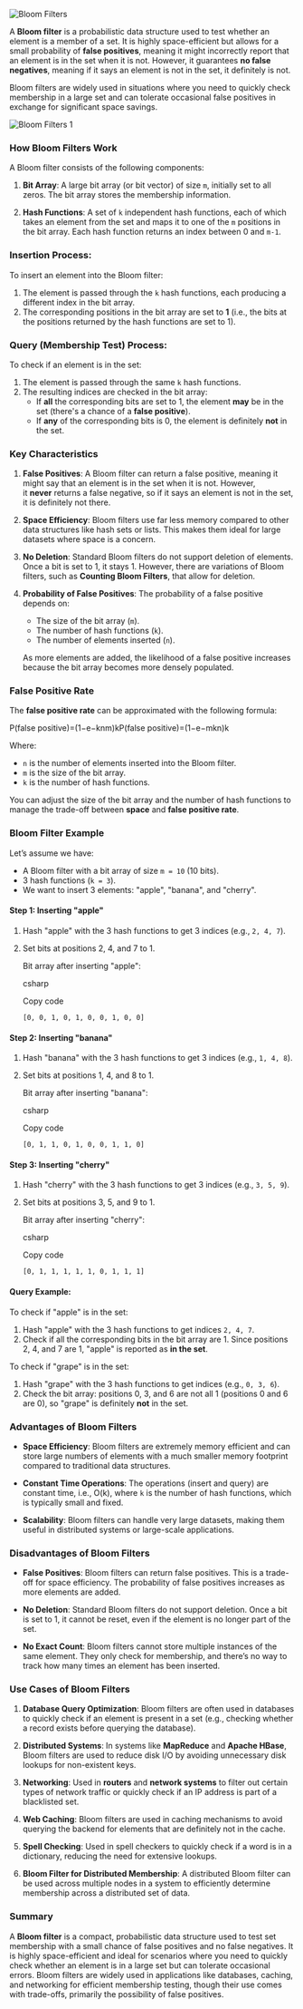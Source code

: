 ![Bloom Filters](https://github.com/zsanjay/Obsidian-Notes/blob/main/Pasted%20image%2020241124152729.png)

A **Bloom filter** is a probabilistic data structure used to test whether an element is a member of a set. It is highly space-efficient but allows for a small probability of **false positives**, meaning it might incorrectly report that an element is in the set when it is not. However, it guarantees **no false negatives**, meaning if it says an element is not in the set, it definitely is not.

Bloom filters are widely used in situations where you need to quickly check membership in a large set and can tolerate occasional false positives in exchange for significant space savings.

![Bloom Filters 1](https://github.com/zsanjay/Obsidian-Notes/blob/main/Pasted%20image%2020241124152832.png)

### **How Bloom Filters Work**

A Bloom filter consists of the following components:

1. **Bit Array**: A large bit array (or bit vector) of size `m`, initially set to all zeros. The bit array stores the membership information.
    
2. **Hash Functions**: A set of `k` independent hash functions, each of which takes an element from the set and maps it to one of the `m` positions in the bit array. Each hash function returns an index between 0 and `m-1`.
    

### **Insertion Process:**

To insert an element into the Bloom filter:

1. The element is passed through the `k` hash functions, each producing a different index in the bit array.
2. The corresponding positions in the bit array are set to **1** (i.e., the bits at the positions returned by the hash functions are set to 1).

### **Query (Membership Test) Process:**

To check if an element is in the set:

1. The element is passed through the same `k` hash functions.
2. The resulting indices are checked in the bit array:
    - If **all** the corresponding bits are set to 1, the element **may** be in the set (there's a chance of a **false positive**).
    - If **any** of the corresponding bits is 0, the element is definitely **not** in the set.

### **Key Characteristics**

1. **False Positives**: A Bloom filter can return a false positive, meaning it might say that an element is in the set when it is not. However, it **never** returns a false negative, so if it says an element is not in the set, it is definitely not there.
    
2. **Space Efficiency**: Bloom filters use far less memory compared to other data structures like hash sets or lists. This makes them ideal for large datasets where space is a concern.
    
3. **No Deletion**: Standard Bloom filters do not support deletion of elements. Once a bit is set to 1, it stays 1. However, there are variations of Bloom filters, such as **Counting Bloom Filters**, that allow for deletion.
    
4. **Probability of False Positives**: The probability of a false positive depends on:
    
    - The size of the bit array (`m`).
    - The number of hash functions (`k`).
    - The number of elements inserted (`n`).
    
    As more elements are added, the likelihood of a false positive increases because the bit array becomes more densely populated.
    

### **False Positive Rate**

The **false positive rate** can be approximated with the following formula:

P(false positive)=(1−e−knm)kP(false positive)=(1−e−mkn​)k

Where:

- `n` is the number of elements inserted into the Bloom filter.
- `m` is the size of the bit array.
- `k` is the number of hash functions.

You can adjust the size of the bit array and the number of hash functions to manage the trade-off between **space** and **false positive rate**.

### **Bloom Filter Example**

Let’s assume we have:

- A Bloom filter with a bit array of size `m = 10` (10 bits).
- 3 hash functions (`k = 3`).
- We want to insert 3 elements: "apple", "banana", and "cherry".

#### Step 1: Inserting "apple"

1. Hash "apple" with the 3 hash functions to get 3 indices (e.g., `2, 4, 7`).
    
2. Set bits at positions 2, 4, and 7 to 1.
    
    Bit array after inserting "apple":
    
    csharp
    
    Copy code
    
    `[0, 0, 1, 0, 1, 0, 0, 1, 0, 0]`
    

#### Step 2: Inserting "banana"

1. Hash "banana" with the 3 hash functions to get 3 indices (e.g., `1, 4, 8`).
    
2. Set bits at positions 1, 4, and 8 to 1.
    
    Bit array after inserting "banana":
    
    csharp
    
    Copy code
    
    `[0, 1, 1, 0, 1, 0, 0, 1, 1, 0]`
    

#### Step 3: Inserting "cherry"

1. Hash "cherry" with the 3 hash functions to get 3 indices (e.g., `3, 5, 9`).
    
2. Set bits at positions 3, 5, and 9 to 1.
    
    Bit array after inserting "cherry":
    
    csharp
    
    Copy code
    
    `[0, 1, 1, 1, 1, 1, 0, 1, 1, 1]`
    

#### Query Example:

To check if "apple" is in the set:

1. Hash "apple" with the 3 hash functions to get indices `2, 4, 7`.
2. Check if all the corresponding bits in the bit array are 1. Since positions 2, 4, and 7 are 1, "apple" is reported as **in the set**.

To check if "grape" is in the set:

1. Hash "grape" with the 3 hash functions to get indices (e.g., `0, 3, 6`).
2. Check the bit array: positions 0, 3, and 6 are not all 1 (positions 0 and 6 are 0), so "grape" is definitely **not** in the set.

### **Advantages of Bloom Filters**

- **Space Efficiency**: Bloom filters are extremely memory efficient and can store large numbers of elements with a much smaller memory footprint compared to traditional data structures.
    
- **Constant Time Operations**: The operations (insert and query) are constant time, i.e., O(k), where `k` is the number of hash functions, which is typically small and fixed.
    
- **Scalability**: Bloom filters can handle very large datasets, making them useful in distributed systems or large-scale applications.
    

### **Disadvantages of Bloom Filters**

- **False Positives**: Bloom filters can return false positives. This is a trade-off for space efficiency. The probability of false positives increases as more elements are added.
    
- **No Deletion**: Standard Bloom filters do not support deletion. Once a bit is set to 1, it cannot be reset, even if the element is no longer part of the set.
    
- **No Exact Count**: Bloom filters cannot store multiple instances of the same element. They only check for membership, and there’s no way to track how many times an element has been inserted.
    

### **Use Cases of Bloom Filters**

1. **Database Query Optimization**: Bloom filters are often used in databases to quickly check if an element is present in a set (e.g., checking whether a record exists before querying the database).
    
2. **Distributed Systems**: In systems like **MapReduce** and **Apache HBase**, Bloom filters are used to reduce disk I/O by avoiding unnecessary disk lookups for non-existent keys.
    
3. **Networking**: Used in **routers** and **network systems** to filter out certain types of network traffic or quickly check if an IP address is part of a blacklisted set.
    
4. **Web Caching**: Bloom filters are used in caching mechanisms to avoid querying the backend for elements that are definitely not in the cache.
    
5. **Spell Checking**: Used in spell checkers to quickly check if a word is in a dictionary, reducing the need for extensive lookups.
    
6. **Bloom Filter for Distributed Membership**: A distributed Bloom filter can be used across multiple nodes in a system to efficiently determine membership across a distributed set of data.
    

### **Summary**

A **Bloom filter** is a compact, probabilistic data structure used to test set membership with a small chance of false positives and no false negatives. It is highly space-efficient and ideal for scenarios where you need to quickly check whether an element is in a large set but can tolerate occasional errors. Bloom filters are widely used in applications like databases, caching, and networking for efficient membership testing, though their use comes with trade-offs, primarily the possibility of false positives.
